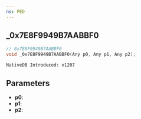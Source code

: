 ```yaml
---
ns: PED
---
```

## _0x7E8F9949B7AABBF0

```c
// 0x7E8F9949B7AABBF0
void _0x7E8F9949B7AABBF0(Any p0, Any p1, Any p2);
```

```
NativeDB Introduced: v1207
```

## Parameters
* **p0**:
* **p1**:
* **p2**:
